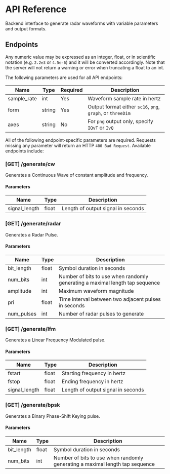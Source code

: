 # API Reference

Backend interface to generate radar waveforms with variable parameters and output formats.

## Endpoints

Any numeric value may be expressed as an integer, float, or in scientific notation (e.g. `2.2e3` or `4.5e-6`) and it will be converted accordingly.
Note that the server will not return a warning or error when truncating a float to an int.

The following parameters are used for all API endpoints:

| Name | Type | Required | Description |
| --- | --- | --- | --- |
| sample_rate | int | Yes | Waveform sample rate in hertz |
| form   | string | Yes | Output format either `sc16`, `png`, `graph`, or `threeDim` |
| axes | string | No | For `png` output only, specify `IQvT` or `IvQ` |

All of the following endpoint-specific parameters are required.
Requests missing any parameter will return an HTTP `400 Bad Request`. Available endpoints include:

### [GET] /generate/cw
Generates a Continuous Wave of constant amplitude and frequency.

#### Parameters
| Name | Type | Description |
| --- | --- | --- |
| signal_length | float | Length of output signal in seconds |

### [GET] /generate/radar
Generates a Radar Pulse.

#### Parameters
| Name | Type | Description |
| --- | --- | --- |
| bit_length | float | Symbol duration in seconds |
| num_bits | int | Number of bits to use when randomly generating a maximal length tap sequence |
| amplitude | int | Maximum waveform magnitude |
| pri | float | Time interval between two adjacent pulses in seconds |
| num_pulses | int | Number of radar pulses to generate |

### [GET] /generate/lfm
Generates a Linear Frequency Modulated pulse.

#### Parameters
| Name | Type | Description |
| --- | --- | --- |
| fstart | float | Starting frequency in hertz |
| fstop | float | Ending frequency in hertz |
| signal_length | float | Length of output signal in seconds |

### [GET] /generate/bpsk
Generates a Binary Phase-Shift Keying pulse.

#### Parameters
| Name | Type | Description |
| --- | --- | --- |
| bit_length | float | Symbol duration in seconds |
| num_bits | int | Number of bits to use when randomly generating a maximal length tap sequence |
